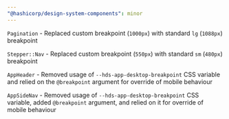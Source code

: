 ```yaml
---
"@hashicorp/design-system-components": minor
---
```


`Pagination` - Replaced custom breakpoint (`1000px`) with standard `lg` (`1088px`) breakpoint

`Stepper::Nav` - Replaced custom breakpoint (`550px`) with standard `sm` (`480px`) breakpoint

`AppHeader` - Removed usage of `--hds-app-desktop-breakpoint` CSS variable and relied on the `@breakpoint` argument for override of mobile behaviour

`AppSideNav` - Removed usage of `--hds-app-desktop-breakpoint` CSS variable, added `@breakpoint` argument, and relied on it for override of mobile behaviour